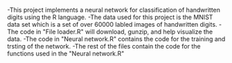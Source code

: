 -This project implements a neural network for classification of handwritten digits using the R language.
-The data used for this project is the MNIST data set which is a set of over 60000 labled images of handwritten digits.
-The code in "File loader.R" will download, gunzip, and help visualize the data.
-The code in "Neural network.R" contains the code for the training and trsting of the network.
-The rest of the files contain the code for the functions used in the "Neural network.R"

